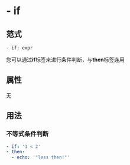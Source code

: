 # \- if

## 范式
```
- if: expr
```
您可以通过**if**标签来进行条件判断，与**then**标签连用

## 属性
无

## 用法
### 不等式条件判断
```yaml
- if: '1 < 2'
- then:
  - echo: '"less then!"'
```

